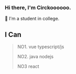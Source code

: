 ### Hi there, I'm Circkoooooo.

🏫 I'm a student in college.

## I Can
> NO1. vue typescript/js 
>
> NO2. java nodejs
> 
> NO3 react 
